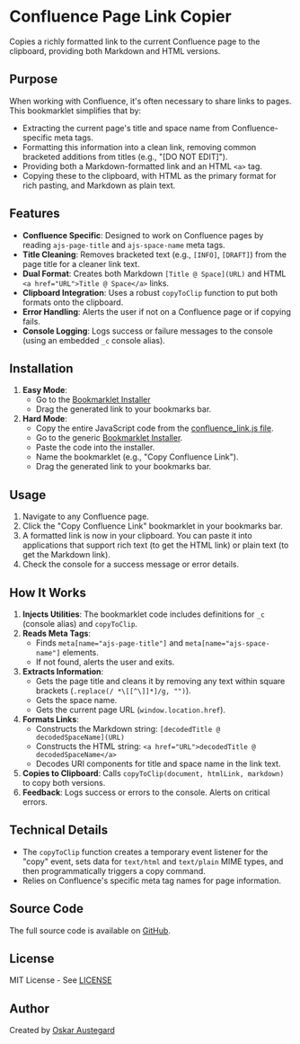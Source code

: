 # Confluence Page Link Copier

Copies a richly formatted link to the current Confluence page to the clipboard, providing both Markdown and HTML versions.

## Purpose

When working with Confluence, it's often necessary to share links to pages. This bookmarklet simplifies that by:

-   Extracting the current page's title and space name from Confluence-specific meta tags.
-   Formatting this information into a clean link, removing common bracketed additions from titles (e.g., "[DO NOT EDIT]").
-   Providing both a Markdown-formatted link and an HTML `<a>` tag.
-   Copying these to the clipboard, with HTML as the primary format for rich pasting, and Markdown as plain text.

## Features

-   **Confluence Specific**: Designed to work on Confluence pages by reading `ajs-page-title` and `ajs-space-name` meta tags.
-   **Title Cleaning**: Removes bracketed text (e.g., `[INFO]`, `[DRAFT]`) from the page title for a cleaner link text.
-   **Dual Format**: Creates both Markdown `[Title @ Space](URL)` and HTML `<a href="URL">Title @ Space</a>` links.
-   **Clipboard Integration**: Uses a robust `copyToClip` function to put both formats onto the clipboard.
-   **Error Handling**: Alerts the user if not on a Confluence page or if copying fails.
-   **Console Logging**: Logs success or failure messages to the console (using an embedded `_c` console alias).

## Installation

1.  **Easy Mode**:
    *   Go to the [Bookmarklet Installer](https://austegard.com/web-utilities/bookmarklet-installer.html?bookmarklet=confluence_link.js)
    *   Drag the generated link to your bookmarks bar.
2.  **Hard Mode**:
    *   Copy the entire JavaScript code from the [confluence_link.js file](https://github.com/oaustegard/bookmarklets/blob/main/confluence_link.js).
    *   Go to the generic [Bookmarklet Installer](https://austegard.com/web-utilities/bookmarklet-installer.html).
    *   Paste the code into the installer.
    *   Name the bookmarklet (e.g., "Copy Confluence Link").
    *   Drag the generated link to your bookmarks bar.

## Usage

1.  Navigate to any Confluence page.
2.  Click the "Copy Confluence Link" bookmarklet in your bookmarks bar.
3.  A formatted link is now in your clipboard. You can paste it into applications that support rich text (to get the HTML link) or plain text (to get the Markdown link).
4.  Check the console for a success message or error details.

## How It Works

1.  **Injects Utilities**: The bookmarklet code includes definitions for `_c` (console alias) and `copyToClip`.
2.  **Reads Meta Tags**:
    *   Finds `meta[name="ajs-page-title"]` and `meta[name="ajs-space-name"]` elements.
    *   If not found, alerts the user and exits.
3.  **Extracts Information**:
    *   Gets the page title and cleans it by removing any text within square brackets (`.replace(/ *\[[^\]]*]/g, "")`).
    *   Gets the space name.
    *   Gets the current page URL (`window.location.href`).
4.  **Formats Links**:
    *   Constructs the Markdown string: `[decodedTitle @ decodedSpaceName](URL)`
    *   Constructs the HTML string: `<a href="URL">decodedTitle @ decodedSpaceName</a>`
    *   Decodes URI components for title and space name in the link text.
5.  **Copies to Clipboard**: Calls `copyToClip(document, htmlLink, markdown)` to copy both versions.
6.  **Feedback**: Logs success or errors to the console. Alerts on critical errors.

## Technical Details

-   The `copyToClip` function creates a temporary event listener for the "copy" event, sets data for `text/html` and `text/plain` MIME types, and then programmatically triggers a copy command.
-   Relies on Confluence's specific meta tag names for page information.

## Source Code

The full source code is available on [GitHub](https://github.com/oaustegard/bookmarklets/blob/main/confluence_link.js).

## License

MIT License - See [LICENSE](https://github.com/oaustegard/bookmarklets/blob/main/LICENSE)

## Author

Created by [Oskar Austegard](https://austegard.com)

